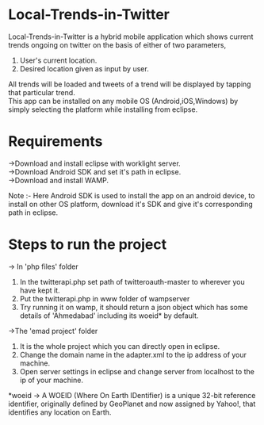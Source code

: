# Local-Trends-in-Twitter

Local-Trends-in-Twitter is a hybrid mobile application which shows current trends ongoing on twitter on the basis of either of two parameters,  
1) User's current location.
2) Desired location given as input by user.  

All trends will be loaded and tweets of a trend will be displayed by tapping that particular trend.  
This app can be installed on any mobile OS (Android,iOS,Windows) by simply selecting the platform while installing from eclipse.  

# Requirements  
->Download and install eclipse with worklight server.  
->Download Android SDK and set it's path in eclipse.  
->Download and install WAMP.  

Note :- Here Android SDK is used to install the app on an android device, to install on other OS platform, download it's SDK and give it's corresponding path in eclipse.



# Steps to run the project  
-> In 'php files' folder
1) In the twitterapi.php set path of twitteroauth-master to wherever you have kept it.
2) Put the twitterapi.php in www folder of wampserver
3) Try running it on wamp, it should return a json object which has some details of 'Ahmedabad' including its woeid* by default.

->The 'emad project' folder
1) It is the whole project which you can directly open in eclipse.
2) Change the domain name in the adapter.xml to the ip address of your machine.
3) Open server settings in eclipse and change server from localhost to the ip of your machine.  

*woeid -> A WOEID (Where On Earth IDentifier) is a unique 32-bit reference identifier, originally defined by GeoPlanet and now assigned by Yahoo!, that identifies any location on Earth.
